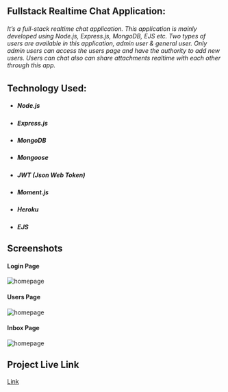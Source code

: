 ## Fullstack Realtime Chat Application:

<h6>It’s a full-stack realtime chat application. This application is mainly developed using Node.js, Express.js, MongoDB, EJS etc. Two types of users are available in this application, admin user & general user. Only admin users can access the users page and have the authority to add new users. Users can chat also can share attachments realtime with each other through this app.</h6>

## Technology Used:

<ul>
    <li>
        <h5>Node.js</h5>
    </li>
    <li>
        <h5>Express.js</h5>
    </li>
    <li>
        <h5>MongoDB</h5>
    </li>
    <li>
        <h5>Mongoose</h5>
    </li>
    <li>
        <h5>JWT (Json Web Token)</h5>
    </li>
    <li>
        <h5>Moment.js</h5>
    </li>
    <li>
        <h5>Heroku</h5>
    </li>
    <li>
        <h5>EJS</h5>
    </li>
</ul>

## Screenshots

#### Login Page

![homepage](https://raw.githubusercontent.com/arifpro/react-facebook-clone/master/screenshots/loginPage.png)

#### Users Page

![homepage](https://raw.githubusercontent.com/arifpro/react-facebook-clone/master/screenshots/usersPage.png)

#### Inbox Page

![homepage](https://raw.githubusercontent.com/arifpro/react-facebook-clone/master/screenshots/inboxPage.png)

## Project Live Link

<a  target="_blank" href="https://masrursakib-chat-app-lws.herokuapp.com/">Link</a>
